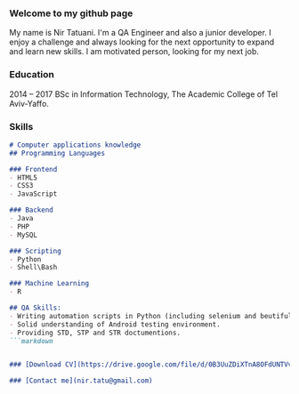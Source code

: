 ### Welcome to my github page

My name is Nir Tatuani. I'm a QA Engineer and also a junior developer.
I enjoy a challenge and always looking for the next opportunity to expand and learn new skills.
I am motivated person, looking for my next job.

### Education
2014 – 2017 BSc in Information Technology, The Academic College of Tel Aviv-Yaffo.

### Skills


```markdown
# Computer applications knowledge
## Programming Languages

### Frontend
- HTML5
- CSS3
- JavaScript

### Backend
- Java
- PHP
- MySQL

### Scripting
- Python
- Shell\Bash

### Machine Learning
- R

## QA Skills:
- Writing automation scripts in Python (including selenium and beutifulsoup), Shell.
- Solid understanding of Android testing environment.
- Providing STD, STP and STR doctumentions.
```markdown


### [Download CV](https://drive.google.com/file/d/0B3UuZDiXTnA8OFdUNTVvbl9vdEk/view?usp=sharing)

### [Contact me](nir.tatu@gmail.com)
